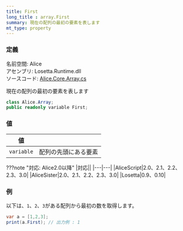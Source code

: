 ```yaml
---
title: First
long_title : array.First
summary: 現在の配列の最初の要素を表します
mt_type: property
---
```


### 定義
名前空間: Alice<br/>
アセンブリ: Losetta.Runtime.dll<br/>
ソースコード: [Alice.Core.Array.cs](https://github.com/WSOFT-Project/Losetta/blob/master/Losetta.Runtime/Core/Extension/Alice.Core.Array.cs)

現在の配列の最初の要素を表します

```cs title="AliceScript"
class Alice.Array;
public readonly variable First;
```

### 値
|値| |
|-|-|
|`variable`|配列の先頭にある要素|

???note "対応: Alice2.0以降"
    |対応||
    |---|---|
    |AliceScript|2.0、2.1、2.2、2.3、3.0|
    |AliceSister|2.0、2.1、2.2、2.3、3.0|
    |Losetta|0.9、0.10|

### 例
以下は、`1`、`2`、`3`がある配列から最初の数を取得します。

```cs title="AliceScript"
var a = [1,2,3];
print(a.First); // 出力例 : 1
```
